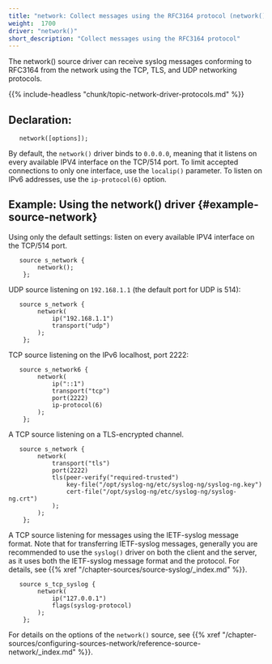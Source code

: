 ```yaml
---
title: "network: Collect messages using the RFC3164 protocol (network() driver)"
weight:  1700
driver: "network()"
short_description: "Collect messages using the RFC3164 protocol"
---
```

<!-- DISCLAIMER: This file is based on the syslog-ng Open Source Edition documentation https://github.com/balabit/syslog-ng-ose-guides/commit/2f4a52ee61d1ea9ad27cb4f3168b95408fddfdf2 and is used under the terms of The syslog-ng Open Source Edition Documentation License. The file has been modified by Axoflow. -->

The network() source driver can receive syslog messages conforming to RFC3164 from the network using the TCP, TLS, and UDP networking protocols.

{{% include-headless "chunk/topic-network-driver-protocols.md" %}}


## Declaration:

```shell
   network([options]);
```


By default, the `network()` driver binds to `0.0.0.0`, meaning that it listens on every available IPV4 interface on the TCP/514 port. To limit accepted connections to only one interface, use the `localip()` parameter. To listen on IPv6 addresses, use the `ip-protocol(6)` option.


## Example: Using the network() driver {#example-source-network}

Using only the default settings: listen on every available IPV4 interface on the TCP/514 port.

```shell
   source s_network {
        network();
    };
```

UDP source listening on `192.168.1.1` (the default port for UDP is 514):

```shell
   source s_network {
        network(
            ip("192.168.1.1")
            transport("udp")
        );
    };
```

TCP source listening on the IPv6 localhost, port 2222:

```shell
   source s_network6 {
        network(
            ip("::1")
            transport("tcp")
            port(2222)
            ip-protocol(6)
        );
    };
```

A TCP source listening on a TLS-encrypted channel.

```shell
   source s_network {
        network(
            transport("tls")
            port(2222)
            tls(peer-verify("required-trusted")
                key-file("/opt/syslog-ng/etc/syslog-ng/syslog-ng.key")
                cert-file("/opt/syslog-ng/etc/syslog-ng/syslog-ng.crt")
            );
        );
    };
```

A TCP source listening for messages using the IETF-syslog message format. Note that for transferring IETF-syslog messages, generally you are recommended to use the `syslog()` driver on both the client and the server, as it uses both the IETF-syslog message format and the protocol. For details, see {{% xref "/chapter-sources/source-syslog/_index.md" %}}.

```shell
   source s_tcp_syslog {
        network(
            ip("127.0.0.1")
            flags(syslog-protocol)
        );
    };
```


For details on the options of the `network()` source, see {{% xref "/chapter-sources/configuring-sources-network/reference-source-network/_index.md" %}}.
